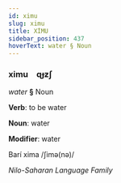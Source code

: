 ```yaml
---
id: ximu
slug: ximu
title: XİMU
sidebar_position: 437
hoverText: water § Noun
---
```


### ximu&emsp;<span kind="abugida">ɋɟƶʃ</span>

*water* **§** Noun

**Verb**: to be water

**Noun**: water

**Modifier**: water

Barí xima /ʃimə(nə)/

*Nilo-Saharan Language Family*